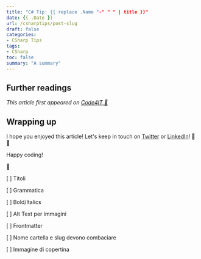 ```yaml
---
title: "C# Tip: {{ replace .Name "-" " " | title }}"
date: {{ .Date }}
url: /csharptips/post-slug
draft: false
categories:
- CSharp Tips
tags: 
- CSharp
toc: false
summary: "A summary"
---
```


## Further readings

_This article first appeared on [Code4IT 🐧](https://www.code4it.dev/)_


## Wrapping up


I hope you enjoyed this article! Let's keep in touch on [Twitter](https://twitter.com/BelloneDavide) or [LinkedIn](https://www.linkedin.com/in/BelloneDavide/)! 🤜🤛

Happy coding!

🐧



[ ] Titoli

[ ] Grammatica

[ ] Bold/Italics

[ ] Alt Text per immagini

[ ] Frontmatter

[ ] Nome cartella e slug devono combaciare

[ ] Immagine di copertina
